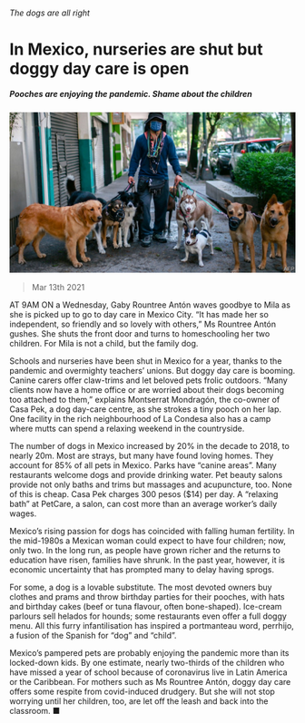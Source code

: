 ###### The dogs are all right

# In Mexico, nurseries are shut but doggy day care is open 

##### Pooches are enjoying the pandemic. Shame about the children 

![image](images/20210313_amp505.jpg) 

> Mar 13th 2021 


AT 9AM ON a Wednesday, Gaby Rountree Antón waves goodbye to Mila as she is picked up to go to day care in Mexico City. “It has made her so independent, so friendly and so lovely with others,” Ms Rountree Antón gushes. She shuts the front door and turns to homeschooling her two children. For Mila is not a child, but the family dog.


Schools and nurseries have been shut in Mexico for a year, thanks to the pandemic and overmighty teachers’ unions. But doggy day care is booming. Canine carers offer claw-trims and let beloved pets frolic outdoors. “Many clients now have a home office or are worried about their dogs becoming too attached to them,” explains Montserrat Mondragón, the co-owner of Casa Pek, a dog day-care centre, as she strokes a tiny pooch on her lap. One facility in the rich neighbourhood of La Condesa also has a camp where mutts can spend a relaxing weekend in the countryside.



The number of dogs in Mexico increased by 20% in the decade to 2018, to nearly 20m. Most are strays, but many have found loving homes. They account for 85% of all pets in Mexico. Parks have “canine areas”. Many restaurants welcome dogs and provide drinking water. Pet beauty salons provide not only baths and trims but massages and acupuncture, too. None of this is cheap. Casa Pek charges 300 pesos ($14) per day. A “relaxing bath” at PetCare, a salon, can cost more than an average worker’s daily wages.


Mexico’s rising passion for dogs has coincided with falling human fertility. In the mid-1980s a Mexican woman could expect to have four children; now, only two. In the long run, as people have grown richer and the returns to education have risen, families have shrunk. In the past year, however, it is economic uncertainty that has prompted many to delay having sprogs.


For some, a dog is a lovable substitute. The most devoted owners buy clothes and prams and throw birthday parties for their pooches, with hats and birthday cakes (beef or tuna flavour, often bone-shaped). Ice-cream parlours sell helados for hounds; some restaurants even offer a full doggy menu. All this furry infantilisation has inspired a portmanteau word, perrhijo, a fusion of the Spanish for “dog” and “child”.


Mexico’s pampered pets are probably enjoying the pandemic more than its locked-down kids. By one estimate, nearly two-thirds of the children who have missed a year of school because of coronavirus live in Latin America or the Caribbean. For mothers such as Ms Rountree Antón, doggy day care offers some respite from covid-induced drudgery. But she will not stop worrying until her children, too, are let off the leash and back into the classroom. ■

